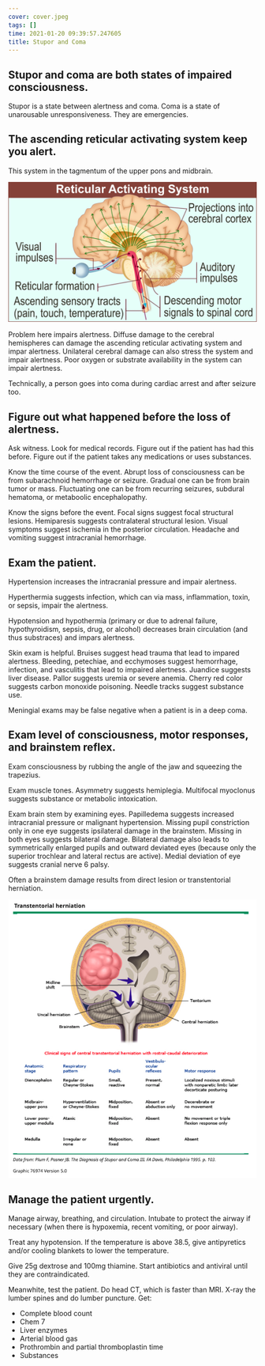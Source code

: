 ```yaml
---
cover: cover.jpeg
tags: []
time: 2021-01-20 09:39:57.247605
title: Stupor and Coma
---
```


## Stupor and coma are both states of impaired consciousness.

Stupor is a state between alertness and coma.
Coma is a state of unarousable unresponsiveness.
They are emergencies.

## The ascending reticular activating system keep you alert.

This system in the tagmentum of the upper pons and midbrain.

![](image/aras.png)

Problem here impairs alertness.
Diffuse damage to the cerebral hemispheres can damage the ascending reticular activating system and impar alertness.
Unilateral cerebral damage can also stress the system and impair alertness.
Poor oxygen or substrate availability in the system can impair alertness.

Technically, a person goes into coma during cardiac arrest and after seizure too.

## Figure out what happened before the loss of alertness.

Ask witness.
Look for medical records.
Figure out if the patient has had this before.
Figure out if the patient takes any medications or uses substances.

Know the time course of the event.
Abrupt loss of consciousness can be from subarachnoid hemorrhage or seizure.
Gradual one can be from brain tumor or mass.
Fluctuating one can be from recurring seizures, subdural hematoma, or metaboolic encephalopathy.

Know the signs before the event.
Focal signs suggest focal structural lesions.
Hemiparesis suggests contralateral structural lesion.
Visual symptoms suggest ischemia in the posterior circulation.
Headache and vomiting suggest intracranial hemorrhage.

## Exam the patient.

Hypertension increases the intracranial pressure and impair alertness.

Hyperthermia suggests infection, which can via mass, inflammation, toxin, or sepsis, impair the alertness.

Hypotension and hypothermia (primary or due to adrenal failure, hypothyroidism, sepsis, drug, or alcohol) decreases brain circulation (and thus substraces) and impars alertness.

Skin exam is helpful.
Bruises suggest head trauma that lead to impared alertness.
Bleeding, petechiae, and ecchymoses suggest hemorrhage, infection, and vasculitis that lead to impaired alertness.
Juandice suggests liver disease.
Pallor suggests uremia or severe anemia.
Cherry red color suggests carbon monoxide poisoning.
Needle tracks suggest substance use.

Meningial exams may be false negative when a patient is in a deep coma.

## Exam level of consciousness, motor responses, and brainstem reflex.

Exam consciousness by rubbing the angle of the jaw and squeezing the trapezius.

Exam muscle tones.
Asymmetry suggests hemiplegia.
Multifocal myoclonus suggests substance or metabolic intoxication.

Exam brain stem by examining eyes.
Papilledema suggests increased intracranial pressure or malignant hypertension.
Missing pupil constriction only in one eye suggests ipsilateral damage in the brainstem.
Missing in both eyes suggests bilateral damage.
Bilateral damage also leads to symmetrically enlarged pupils and outward deviated eyes (because only the superior trochlear and lateral rectus are active).
Medial deviation of eye suggests cranial nerve 6 palsy.

Often a brainstem damage results from direct lesion or transtentorial herniation.

![](image/transtentorialherniation.png)

## Manage the patient urgently.

Manage airway, breathing, and circulation.
Intubate to protect the airway if necessary (when there is hypoxemia, recent vomiting, or poor airway).

Treat any hypotension.
If the temperature is above 38.5, give antipyretics and/or cooling blankets to lower the temperature.

Give 25g dextrose and 100mg thiamine.
Start antibiotics and antiviral until they are contraindicated.

Meanwhite, test the patient.
Do head CT, which is faster than MRI.
X-ray the lumber spines and do lumber puncture.
Get:

- Complete blood count
- Chem 7
- Liver enzymes
- Arterial blood gas
- Prothrombin and partial thromboplastin time
- Substances
